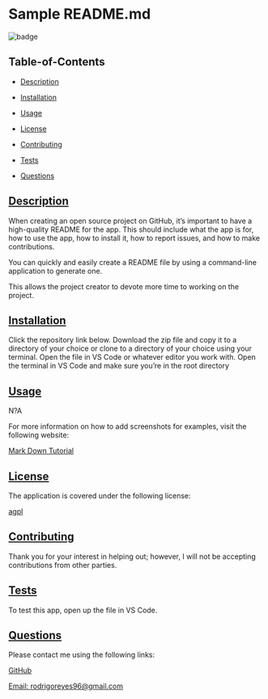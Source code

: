 
  # Sample README.md
  
  ![badge](https://img.shields.io/badge/license-agpl-blue)
    
  ## Table-of-Contents

  * [Description](#description)
  * [Installation](#installation)
  * [Usage](#usage)
  
  * [License](#license)
    
  * [Contributing](#contributing)
  * [Tests](#tests)
  * [Questions](#questions)
  
  ## [Description](#table-of-contents)

  When creating an open source project on GitHub, it’s important to have a high-quality README for the app. This should include what the app is for, how to use the app, how to install it, how to report issues, and how to make contributions.

  You can quickly and easily create a README file by using a command-line application to generate one.

  This allows the project creator to devote more time to working on the project.

  ## [Installation](#table-of-contents)

  Click the repository link below. Download the zip file and copy it to a directory of your choice or clone to a directory of your choice using your terminal. Open the file in VS Code or whatever editor you work with. Open the terminal in VS Code and make sure you’re in the root directory 

  ## [Usage](#table-of-contents)

  N?A
  
  For more information on how to add screenshots for examples, visit the following website:
  
  [Mark Down Tutorial](https://agea.github.io/tutorial.md/)
  
  ## [License](#table-of-contents)

  The application is covered under the following license:

  [agpl](https://choosealicense.com/licenses/agpl)
    
    

  ## [Contributing](#table-of-contents)
  
  
  Thank you for your interest in helping out; however, I will not be accepting contributions from other parties.
    

  ## [Tests](#table-of-contents)

  To test this app, open up the file in VS Code.

  ## [Questions](#table-of-contents)

  Please contact me using the following links:

  [GitHub](https://github.com/rodking96)

  [Email: rodrigoreyes96@gmail.com](mailto:rodrigoreyes96@gmail.com)
